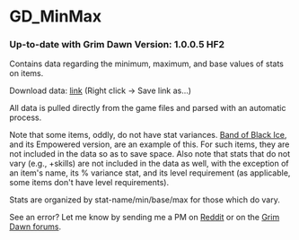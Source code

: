 # GD_MinMax

### Up-to-date with Grim Dawn Version: 1.0.0.5 HF2

Contains data regarding the minimum, maximum, and base values of stats on items.

Download data: [link](https://github.com/ssauvageau-/GD_MinMax/raw/master/minmax.csv) (Right click -> Save link as...)

All data is pulled directly from the game files and parsed with an automatic process.

Note that some items, oddly, do not have stat variances. [Band of Black Ice](http://gracefuldusk.appspot.com/items/4225-Band-of-Black-Ice), and its Empowered version, are an example of this.  For such items, they are not included in the data so as to save space. Also note that stats that do not vary (e.g., +skills) are not included in the data as well, with the exception of an item's name, its % variance stat, and its level requirement (as applicable, some items don't have level requirements).

Stats are organized by stat-name/min/base/max for those which do vary.

See an error? Let me know by sending me a PM on [Reddit](https://www.reddit.com/user/DefinitelyNotCeno/) or on the [Grim Dawn forums](http://grimdawn.com/forums/member.php?u=12951).
